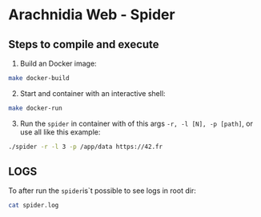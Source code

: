 # Arachnidia Web - Spider

## Steps to compile and execute

1. Build an Docker image:

```sh
make docker-build
```
2. Start and container with an interactive shell:

```sh
make docker-run
```

3. Run the `spider` in container with of this args `-r, -l [N], -p [path]`, or use all like this example:

```sh
./spider -r -l 3 -p /app/data https://42.fr
```

## LOGS

To after run the `spider`is`t possible to see logs in root dir:

```sh
cat spider.log
```
